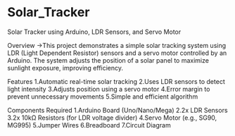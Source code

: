 # Solar_Tracker
Solar Tracker using Arduino, LDR Sensors, and Servo Motor

Overview ->This project demonstrates a simple solar tracking system using LDR (Light Dependent Resistor) sensors and a servo motor controlled by an Arduino. The system adjusts the position of a solar panel to maximize sunlight exposure, improving efficiency.

Features 1.Automatic real-time solar tracking 2.Uses LDR sensors to detect light intensity 3.Adjusts position using a servo motor 4.Error margin to prevent unnecessary movements 5.Simple and efficient algorithm

Components Required 1.Arduino Board (Uno/Nano/Mega) 2.2x LDR Sensors 3.2x 10kΩ Resistors (for LDR voltage divider) 4.Servo Motor (e.g., SG90, MG995) 5.Jumper Wires 6.Breadboard 7.Circuit Diagram
